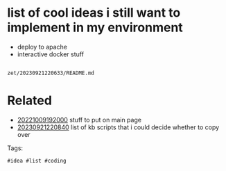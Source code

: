 # list of cool ideas i still want to implement in my environment

- deploy to apache
- interactive docker stuff

```
```

` zet/20230921220633/README.md `

# Related

- [20221009192000](/zet/20221009192000/README.md) stuff to put on main page
- [20230921220840](/zet/20230921220840/README.md) list of kb scripts that i could decide whether to copy over

Tags:

    #idea #list #coding
